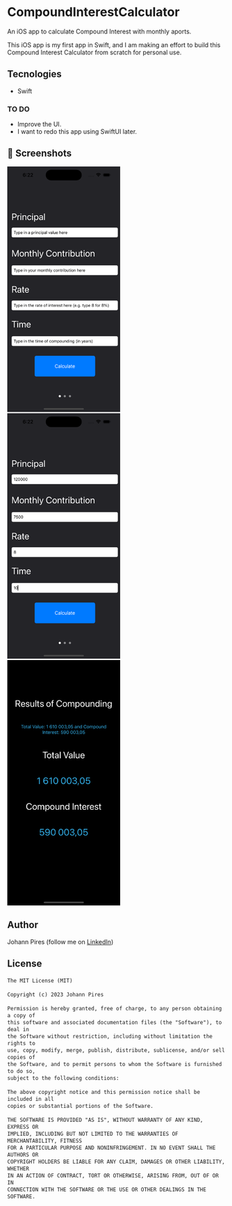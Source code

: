 # CompoundInterestCalculator

An iOS app to calculate Compound Interest with monthly aports. 

This iOS app is my first app in Swift, and I am making an effort to build this Compound Interest Calculator from scratch for personal use. 

## Tecnologies
* Swift

### TO DO
- Improve the UI.
- I want to redo this app using SwiftUI later.

## :camera_flash: Screenshots
<!-- You can add more screenshots here if you like -->

<img src="/Screenshots/Homescreen.png" width="260">&emsp;<img src="/Screenshots/Homescreen2.png" width="260">&emsp;<img src="/Screenshots/Result.png" width="260">

## Author
Johann Pires (follow me on [LinkedIn](https://www.linkedin.com/in/johann-p-261961215/))

## License
```
The MIT License (MIT)

Copyright (c) 2023 Johann Pires

Permission is hereby granted, free of charge, to any person obtaining a copy of
this software and associated documentation files (the "Software"), to deal in
the Software without restriction, including without limitation the rights to
use, copy, modify, merge, publish, distribute, sublicense, and/or sell copies of
the Software, and to permit persons to whom the Software is furnished to do so,
subject to the following conditions:

The above copyright notice and this permission notice shall be included in all
copies or substantial portions of the Software.

THE SOFTWARE IS PROVIDED "AS IS", WITHOUT WARRANTY OF ANY KIND, EXPRESS OR
IMPLIED, INCLUDING BUT NOT LIMITED TO THE WARRANTIES OF MERCHANTABILITY, FITNESS
FOR A PARTICULAR PURPOSE AND NONINFRINGEMENT. IN NO EVENT SHALL THE AUTHORS OR
COPYRIGHT HOLDERS BE LIABLE FOR ANY CLAIM, DAMAGES OR OTHER LIABILITY, WHETHER
IN AN ACTION OF CONTRACT, TORT OR OTHERWISE, ARISING FROM, OUT OF OR IN
CONNECTION WITH THE SOFTWARE OR THE USE OR OTHER DEALINGS IN THE SOFTWARE.
